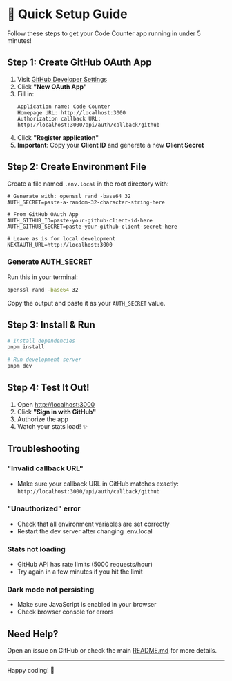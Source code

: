 # 🚀 Quick Setup Guide

Follow these steps to get your Code Counter app running in under 5 minutes!

## Step 1: Create GitHub OAuth App

1. Visit [GitHub Developer Settings](https://github.com/settings/developers)
2. Click **"New OAuth App"**
3. Fill in:
   ```
   Application name: Code Counter
   Homepage URL: http://localhost:3000
   Authorization callback URL: http://localhost:3000/api/auth/callback/github
   ```
4. Click **"Register application"**
5. **Important**: Copy your **Client ID** and generate a new **Client Secret**

## Step 2: Create Environment File

Create a file named `.env.local` in the root directory with:

```env
# Generate with: openssl rand -base64 32
AUTH_SECRET=paste-a-random-32-character-string-here

# From GitHub OAuth App
AUTH_GITHUB_ID=paste-your-github-client-id-here
AUTH_GITHUB_SECRET=paste-your-github-client-secret-here

# Leave as is for local development
NEXTAUTH_URL=http://localhost:3000
```

### Generate AUTH_SECRET

Run this in your terminal:
```bash
openssl rand -base64 32
```

Copy the output and paste it as your `AUTH_SECRET` value.

## Step 3: Install & Run

```bash
# Install dependencies
pnpm install

# Run development server
pnpm dev
```

## Step 4: Test It Out!

1. Open [http://localhost:3000](http://localhost:3000)
2. Click **"Sign in with GitHub"**
3. Authorize the app
4. Watch your stats load! ✨

## Troubleshooting

### "Invalid callback URL"
- Make sure your callback URL in GitHub matches exactly: `http://localhost:3000/api/auth/callback/github`

### "Unauthorized" error
- Check that all environment variables are set correctly
- Restart the dev server after changing .env.local

### Stats not loading
- GitHub API has rate limits (5000 requests/hour)
- Try again in a few minutes if you hit the limit

### Dark mode not persisting
- Make sure JavaScript is enabled in your browser
- Check browser console for errors

## Need Help?

Open an issue on GitHub or check the main [README.md](README.md) for more details.

---

Happy coding! 🎉

